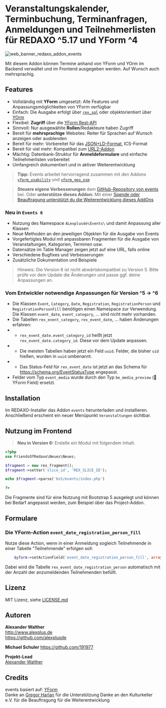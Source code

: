 # Veranstaltungskalender, Terminbuchung, Terminanfragen, Anmeldungen und Teilnehmerlisten für REDAXO ^5.17 und YForm ^4

![web_banner_redaxo_addon_events](https://user-images.githubusercontent.com/3855487/204768716-fa9f5a97-c1de-421a-aea0-2a0ce8658813.png)

Mit diesem Addon können Termine anhand von YForm und YOrm im Backend verwaltet und im Frontend ausgegeben werden. Auf Wunsch auch mehrsprachig.

## Features

* Vollständig mit **YForm** umgesetzt: Alle Features und Anpassungsmöglichkeiten von YForm verfügbar
* Einfach: Die Ausgabe erfolgt über [`rex_sql`](https://redaxo.org/doku/master/datenbank-queries) oder objektorientiert über [YOrm](https://github.com/yakamara/redaxo_yform_docs/blob/master/de_de/yorm.md)
* Flexibel: **Zugriff** über die [YForm Rest-API](https://github.com/yakamara/redaxo_yform/blob/master/docs/plugins.md#restful-api-einf%C3%BChrung)
* Sinnvoll: Nur ausgewählte **Rollen**/Redakteure haben Zugriff
* Bereit für **mehrsprachige** Websites: Reiter für Sprachen auf Wunsch anzeigen oder ausblenden
* Bereit für mehr: Vorbereitet für das [JSON+LD-Format](https://jsonld.com/event/), ICS-Format
* Bereit für viel mehr: Kompatibel zum [URL2-Addon](https://github.com/tbaddade/redaxo_url)
* Mächtig: Datenbank-Struktur für **Anmeldeformulare** und einfache Teilnehmerlisten vorbereitet
* Umfangreich dokumentiert und in aktiver Weiterentwicklung

> **Tipp:** Events arbeitet hervorragend zusammen mit den Addons [`yform_usability`](https://github.com/FriendsOfREDAXO/yform_usability/) und [`yform_geo_osm`](https://github.com/FriendsOfREDAXO/yform_geo_osm)

> **Steuere eigene Verbesserungen** dem [GitHub-Repository von events](https://github.com/alexplusde/events) bei. Oder **unterstütze dieses Addon:** Mit einer [Spende oder Beauftragung unterstützt du die Weiterentwicklung dieses AddOns](https://github.com/sponsors/alexplusde)

### Neu in `Events 6`

* Nutzung des Namespace `ALexplusde\Events\` und damit Anpassung aller Klassen
* Neue Methoden an den jeweiligen Objekten für die Ausgabe von Events
* Vorgefertigtes Modul mit anpassbaren Fragmenten für die Ausgabe von Veranstaltungen, Kategorien, Terminen usw.
* Datensätze im Table Manager zeigen jetzt auf eine URL, falls online
* Verschiedene Bugfixes und Verbesserungen
* Zusätzliche Dokumentation und Beispiele

> Hinweis: Die Version 6 ist nicht abwärtskompatibel zu Version 5. Bitte prüfe vor dem Update die Änderungen und passe ggf. deine Anpassungen an.

### Vom Entwickler notwendige Anpassungen für Version ^5 -> ^6

* Die Klassen `Event`, `Category`, `Date`, `Registration`, `RegistrationPerson` und `RegistrationPersonFill` benötigen einen Namespace zur Verwendung. Die Klassen `event_date`, `event_category`, ... sind nicht mehr vorhanden.
* Die Tabellen `rex_event_category`, `rex_event_date`, ... haben Änderungen erfahren:
* * `rex_event_date.event_category_id` heißt jetzt `rex_event_date.category_id`. Diese vor dem Update anpassen.
* * Die meisten Tabellen haben jetzt ein Feld `uuid`. Felder, die bisher `uid` hießen, wurden in `uuid` umbenannt.
* * Das Status-Feld für `rex_event_date` ist jetzt an das Schema für <https://schema.org/EventStatusType> angepasst.
* Felder vom Typ `event_media` wurde durch den Typ `be_media_preview` (🧩 YForm Field) ersetzt.

## Installation

Im REDAXO-Installer das Addon `events` herunterladen und installieren. Anschließend erscheint ein neuer Menüpunkt `Veranstaltungen` sichtbar.

## Nutzung im Frontend

> **Neu in Version 6:** Erstelle ein Modul mit folgendem Inhalt.

```php
<?php
use FriendsOfRedaxo\Neues\Neues;

$fragment = new rex_fragment();
$fragment->setVar('slice_id', 'REX_SLICE_ID');

echo $fragment->parse('bs5/events/index.php')

?>
```

Die Fragmente sind für eine Nutzung mit Bootstrap 5 ausgelegt und können bei Bedarf angepasst werden, zum Beispiel über das Project-Addon.

## Formulare

### Die YForm-Action `event_date_registration_person_fill`

Nutze diese Action, wenn in einer Anmeldung sogleich Teilnehmende in einer Tabelle "Teilnehmende" erfolgen soll:

```php
    $yform->setActionField('event_date_registration_person_fill', array(""));
```

Dabei wird die Tabelle `rex_event_date_registration_person` automatisch mit der Anzahl der anzumeldenden Teilnehmenden befüllt.

## Lizenz

MIT Lizenz, siehe [LICENSE.md](https://github.com/alexplusde/events/blob/master/LICENSE.md)  

## Autoren

**Alexander Walther**  
<http://www.alexplus.de>  
<https://github.com/alexplusde>  

**Michael Schuler**
<https://github.com/191977>

**Projekt-Lead**  
[Alexander Walther](https://github.com/alexplusde)

## Credits

events basiert auf: [YForm](https://github.com/yakamara/redaxo_yform)  
Danke an [Gregor Harlan](https://github.com/gharlan) für die Unterstützung
Danke an den Kulturkeller e.V. für die Beauftragung für die Weiterentwicklung
